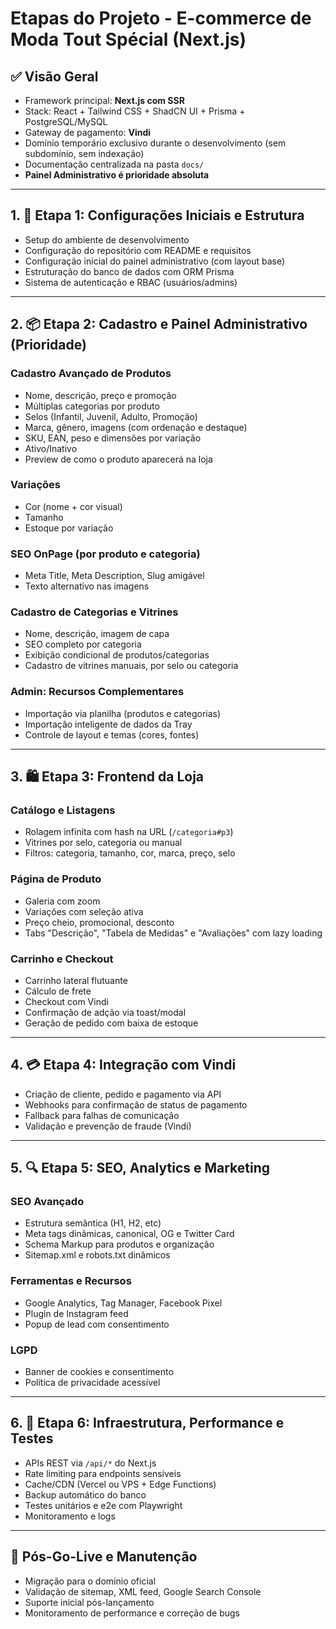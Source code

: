 # Etapas do Projeto - E-commerce de Moda Tout Spécial (Next.js)

## ✅ Visão Geral

- Framework principal: **Next.js com SSR**
- Stack: React + Tailwind CSS + ShadCN UI + Prisma + PostgreSQL/MySQL
- Gateway de pagamento: **Vindi**
- Domínio temporário exclusivo durante o desenvolvimento (sem subdomínio, sem indexação)
- Documentação centralizada na pasta `docs/`
- **Painel Administrativo é prioridade absoluta**

---

## 1. 🧩 Etapa 1: Configurações Iniciais e Estrutura

- Setup do ambiente de desenvolvimento
- Configuração do repositório com README e requisitos
- Configuração inicial do painel administrativo (com layout base)
- Estruturação do banco de dados com ORM Prisma
- Sistema de autenticação e RBAC (usuários/admins)

---

## 2. 📦 Etapa 2: Cadastro e Painel Administrativo (Prioridade)

### Cadastro Avançado de Produtos

- Nome, descrição, preço e promoção
- Múltiplas categorias por produto
- Selos (Infantil, Juvenil, Adulto, Promoção)
- Marca, gênero, imagens (com ordenação e destaque)
- SKU, EAN, peso e dimensões por variação
- Ativo/Inativo
- Preview de como o produto aparecerá na loja

### Variações

- Cor (nome + cor visual)
- Tamanho
- Estoque por variação

### SEO OnPage (por produto e categoria)

- Meta Title, Meta Description, Slug amigável
- Texto alternativo nas imagens

### Cadastro de Categorias e Vitrines

- Nome, descrição, imagem de capa
- SEO completo por categoria
- Exibição condicional de produtos/categorias
- Cadastro de vitrines manuais, por selo ou categoria

### Admin: Recursos Complementares

- Importação via planilha (produtos e categorias)
- Importação inteligente de dados da Tray
- Controle de layout e temas (cores, fontes)

---

## 3. 🛍 Etapa 3: Frontend da Loja

### Catálogo e Listagens

- Rolagem infinita com hash na URL (`/categoria#p3`)
- Vitrines por selo, categoria ou manual
- Filtros: categoria, tamanho, cor, marca, preço, selo

### Página de Produto

- Galeria com zoom
- Variações com seleção ativa
- Preço cheio, promocional, desconto
- Tabs "Descrição", "Tabela de Medidas" e "Avaliações" com lazy loading

### Carrinho e Checkout

- Carrinho lateral flutuante
- Cálculo de frete
- Checkout com Vindi
- Confirmação de adção via toast/modal
- Geração de pedido com baixa de estoque

---

## 4. 💳 Etapa 4: Integração com Vindi

- Criação de cliente, pedido e pagamento via API
- Webhooks para confirmação de status de pagamento
- Fallback para falhas de comunicação
- Validação e prevenção de fraude (Vindi)

---

## 5. 🔍 Etapa 5: SEO, Analytics e Marketing

### SEO Avançado

- Estrutura semântica (H1, H2, etc)
- Meta tags dinâmicas, canonical, OG e Twitter Card
- Schema Markup para produtos e organização
- Sitemap.xml e robots.txt dinâmicos

### Ferramentas e Recursos

- Google Analytics, Tag Manager, Facebook Pixel
- Plugin de Instagram feed
- Popup de lead com consentimento

### LGPD

- Banner de cookies e consentimento
- Política de privacidade acessível

---

## 6. 🧱 Etapa 6: Infraestrutura, Performance e Testes

- APIs REST via `/api/*` do Next.js
- Rate limiting para endpoints sensíveis
- Cache/CDN (Vercel ou VPS + Edge Functions)
- Backup automático do banco
- Testes unitários e e2e com Playwright
- Monitoramento e logs

---

## 🔁 Pós-Go-Live e Manutenção

- Migração para o domínio oficial
- Validação de sitemap, XML feed, Google Search Console
- Suporte inicial pós-lançamento
- Monitoramento de performance e correção de bugs
